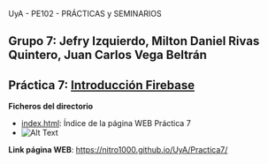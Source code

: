 UyA - PE102 - PRÁCTICAS y SEMINARIOS
## Grupo 7: Jefry Izquierdo, Milton Daniel Rivas Quintero, Juan Carlos Vega Beltrán


## Práctica 7: [Introducción Firebase](https://nitro1000.github.io/UyA/Practica7/)

**Ficheros del directorio**
  - [index.html](https://github.com/Nitro1000/UyA/blob/master/Practica6/index.html): Índice de la página WEB Práctica 7
  - ![Alt Text](https://media.giphy.com/media/vFKqnCdLPNOKc/giphy.gif)

**Link página WEB**: https://nitro1000.github.io/UyA/Practica7/
